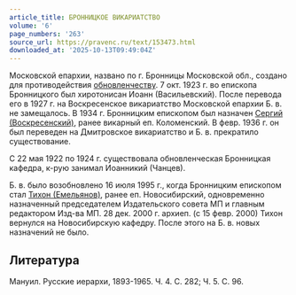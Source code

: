 ```yaml
---
article_title: БРОННИЦКОЕ ВИКАРИАТСТВО
volume: '6'
page_numbers: '263'
source_url: https://pravenc.ru/text/153473.html
downloaded_at: '2025-10-13T09:49:04Z'
---
```


Московской епархии, названо по г. Бронницы Московской обл., создано для противодействия [обновленчеству](https://pravenc.ru/text/обновленчество.html). 7 окт. 1923 г. во епископа Бронницкого был хиротонисан Иоанн (Васильевский). После перевода его в 1927 г. на Воскресенское викариатство Московской епархии Б. в. не замещалось. В 1934 г. Бронницким епископом был назначен [Сергий (Воскресенский)](<https://pravenc.ru/text/Сергий (Воскресенский).html>), ранее викарный еп. Коломенский. В февр. 1936 г. он был переведен на Дмитровское викариатство и Б. в. прекратило существование.

С 22 мая 1922 по 1924 г. существовала обновленческая Бронницкая кафедра, к-рую занимал Иоанникий (Чанцев).

Б. в. было возобновлено 16 июля 1995 г., когда Бронницким епископом стал [Тихон (Емельянов)](<https://pravenc.ru/text/Тихон (Емельянов).html>), ранее еп. Новосибирский, одновременно назначенный председателем Издательского совета МП и главным редактором Изд-ва МП. 28 дек. 2000 г. архиеп. (с 15 февр. 2000) Тихон вернулся на Новосибирскую кафедру. После этого на Б. в. новых назначений не было.

## Литература

Мануил. Русские иерархи, 1893-1965. Ч. 4. С. 282; Ч. 5. С. 96.
